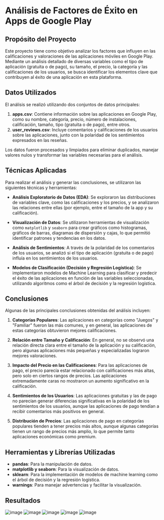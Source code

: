 # Análisis de Factores de Éxito en Apps de Google Play

## Propósito del Proyecto

Este proyecto tiene como objetivo analizar los factores que influyen en las calificaciones y valoraciones de las aplicaciones móviles en Google Play. Mediante un análisis detallado de diversas variables como el tipo de aplicación (gratuita o de pago), su tamaño, el precio, la categoría y las calificaciones de los usuarios, se busca identificar los elementos clave que contribuyen al éxito de una aplicación en esta plataforma.

## Datos Utilizados

El análisis se realizó utilizando dos conjuntos de datos principales:

1. **apps.csv**: Contiene información sobre las aplicaciones en Google Play, como su nombre, categoría, precio, número de instalaciones, calificación, tamaño, tipo (gratuita o de pago), entre otros.
2. **user_reviews.csv**: Incluye comentarios y calificaciones de los usuarios sobre las aplicaciones, junto con la polaridad de los sentimientos expresados en las reseñas.

Los datos fueron procesados y limpiados para eliminar duplicados, manejar valores nulos y transformar las variables necesarias para el análisis.

## Técnicas Aplicadas

Para realizar el análisis y generar las conclusiones, se utilizaron las siguientes técnicas y herramientas:

- **Análisis Exploratorio de Datos (EDA)**: Se exploraron las distribuciones de variables clave, como las calificaciones y los precios, y se analizaron las relaciones entre ellas (por ejemplo, entre el tamaño de la app y su calificación).
  
- **Visualización de Datos**: Se utilizaron herramientas de visualización como `matplotlib` y `seaborn` para crear gráficos como histogramas, gráficos de barras, diagramas de dispersión y cajas, lo que permitió identificar patrones y tendencias en los datos.

- **Análisis de Sentimientos**: A través de la polaridad de los comentarios de los usuarios, se analizó si el tipo de aplicación (gratuita o de pago) influía en los sentimientos de los usuarios.

- **Modelos de Clasificación (Decisión y Regresión Logística)**: Se implementaron modelos de Machine Learning para clasificar y predecir el éxito de las aplicaciones en función de las variables seleccionadas, utilizando algoritmos como el árbol de decisión y la regresión logística.

## Conclusiones

Algunas de las principales conclusiones obtenidas del análisis incluyen:

1. **Categorías Populares**: Las aplicaciones en categorías como "Juegos" y "Familiar" fueron las más comunes, y en general, las aplicaciones de estas categorías obtuvieron mejores calificaciones.
   
2. **Relación entre Tamaño y Calificación**: En general, no se observó una relación directa clara entre el tamaño de la aplicación y su calificación, pero algunas aplicaciones más pequeñas y especializadas lograron mejores valoraciones.

3. **Impacto del Precio en las Calificaciones**: Para las aplicaciones de pago, el precio parecía estar relacionado con calificaciones más altas, pero solo en ciertos rangos de precios. Las aplicaciones extremadamente caras no mostraron un aumento significativo en la calificación.

4. **Sentimientos de los Usuarios**: Las aplicaciones gratuitas y las de pago no parecían generar diferencias significativas en la polaridad de los sentimientos de los usuarios, aunque las aplicaciones de pago tendían a recibir comentarios más positivos en general.

5. **Distribución de Precios**: Las aplicaciones de pago en categorías populares tienden a tener precios más altos, aunque algunas categorías tienen un rango de precios más amplio, lo que permite tanto aplicaciones económicas como premium.

## Herramientas y Librerías Utilizadas
- **pandas**: Para la manipulación de datos.
- **matplotlib y seaborn**: Para la visualización de datos.
- **sklearn**: Para la implementación de modelos de machine learning como el árbol de decisión y la regresión logística.
- **warnings**: Para manejar advertencias y facilitar la visualización.

## Resultados
![image](https://github.com/user-attachments/assets/7b2e5737-5ece-48aa-8525-9080af12b3e9)
![image](https://github.com/user-attachments/assets/664e3aee-6f3a-486b-b4f7-51f1d40f4997)
![image](https://github.com/user-attachments/assets/8f211a81-368c-4bb9-8531-fd3068cee676)
![image](https://github.com/user-attachments/assets/08747569-e602-4be4-959a-95a9dd2b2c74)
![image](https://github.com/user-attachments/assets/d0e81235-ffed-42ad-945a-0c539175aab4)
